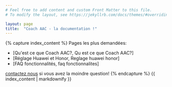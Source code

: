 ```yaml
---
# Feel free to add content and custom Front Matter to this file.
# To modify the layout, see https://jekyllrb.com/docs/themes/#overriding-theme-defaults

layout: page
title:  "Coach AAC - la documentation !"
---
```

{% capture index_content %}
Pages les plus demandées:

* [Qu'est ce que Coach AAC?, Qu est ce que Coach AAC?]
* [Réglage Huawei et Honor, Reglage huawei honor]
* [FAQ fonctionnalités, faq fonctionnalites]


[contactez nous](mailto:equipe@coachaac.com) si vous avez la moindre question!
{% endcapture %}
{{ index_content | markdownify }}
